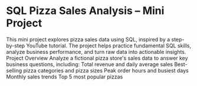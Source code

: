 # SQL Pizza Sales Analysis – Mini Project
This mini project explores pizza sales data using SQL, inspired by a step-by-step YouTube tutorial. The project helps practice fundamental SQL skills, analyze business performance, and turn raw data into actionable insights.
Project Overview
Analyze a fictional pizza store's sales data to answer key business questions, including:
Total revenue and daily average sales
Best-selling pizza categories and pizza sizes
Peak order hours and busiest days
Monthly sales trends
Top 5 most popular pizzas
